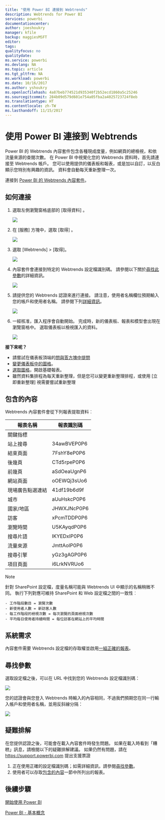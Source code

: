 ```yaml
---
title: "使用 Power BI 連接到 Webtrends"
description: Webtrends for Power BI
services: powerbi
documentationcenter: 
author: joeshoukry
manager: kfile
backup: maggiesMSFT
editor: 
tags: 
qualityfocus: no
qualitydate: 
ms.service: powerbi
ms.devlang: NA
ms.topic: article
ms.tgt_pltfrm: NA
ms.workload: powerbi
ms.date: 10/16/2017
ms.author: yshoukry
ms.openlocfilehash: 4a87beb774521d935340f2b52ecd1860a5c25246
ms.sourcegitcommit: 284b09d579d601e754a05fba2a4025723724f8eb
ms.translationtype: HT
ms.contentlocale: zh-TW
ms.lasthandoff: 11/15/2017
---
```

# <a name="connect-to-webtrends-with-power-bi"></a>使用 Power BI 連接到 Webtrends
Power BI 的 Webtrends 內容套件包含各種現成度量，例如網頁的總檢視，和依流量來源的查閱次數。 在 Power BI 中視覺化您的 Webtrends 資料時，首先請連接至 Webtrends 帳戶。 您可以使用提供的儀表板和報表，或是加以自訂，以反白顯示您特別有興趣的資訊。  資料會自動每天重新整理一次。

連接到 [Power BI 的 Webtrends 內容套件](https://app.powerbi.com/getdata/services/webtrends)。

## <a name="how-to-connect"></a>如何連接
1. 選取左側瀏覽窗格底部的 [取得資料]  。
   
   ![](media/service-connect-to-webtrends/getdata3.png)
2. 在 [服務]  方塊中，選取 [取得] 。
   
   ![](media/service-connect-to-webtrends/services.png)
3. 選取 [Webtrends] \> [取得]。
   
   ![](media/service-connect-to-webtrends/webtrends.png)
4. 內容套件會連接到特定的 Webtrends 設定檔識別碼。 請參閱以下關於[尋找此參數](#FindingParams)的詳細資訊。
   
   ![](media/service-connect-to-webtrends/parameters.png)
5. 請提供您的 Webtrends 認證來進行連接。 請注意，使用者名稱欄位預期輸入您的帳戶和使用者名稱。 請參閱下列[詳細資訊](#FindingParams)。
   
   ![](media/service-connect-to-webtrends/creds.png)
6. 一經核准，匯入程序會自動開始。 完成時，新的儀表板、報表和模型會出現在瀏覽窗格中。 選取儀表板以檢視匯入的資料。
   
   ![](media/service-connect-to-webtrends/dashboard.png)

**接下來呢？**

* 請嘗試在儀表板頂端的[問與答方塊中提問](service-q-and-a.md)
* [變更儀表板中的圖格](service-dashboard-edit-tile.md)。
* [選取圖格](service-dashboard-tiles.md)，開啟基礎報表。
* 雖然資料集排程為每天重新整理，但是您可以變更重新整理排程，或使用 [立即重新整理] 視需要嘗試重新整理

## <a name="whats-included"></a>包含的內容
<a name="Included"></a>

Webtrends 內容套件會從下列報表提取資料︰  

| 報表名稱 | 報表識別碼 |
| --- | --- |
| 關鍵指標 | |
| 站上搜尋 |34awBVEP0P6 |
| 結束頁面 |7FshY8eP0P6 |
| 後幾頁 |CTd5rpeP0P6 |
| 前幾頁 |aSdOeaUgnP6 |
| 網站頁面 |oOEWQj3sUo6 |
| 現場廣告點選連結 |41df19b6d9f |
| 城市 |aUuHskcP0P6 |
| 國家/地區 |JHWXJNcP0P6 |
| 訪客 |xPcmTDDP0P6 |
| 瀏覽時間 |U5KAyqdP0P6 |
| 搜尋片語 |IKYEDxIP0P6 |
| 流量來源 |JmttAoIP0P6 |
| 搜尋引擎 |yGz3gAGP0P6 |
| 項目頁面 |i6LrkNVRUo6 |

>[!NOTE]
>針對 SharePoint 設定檔，度量名稱可能與 Webtrends UI 中顯示的名稱稍微不同。 執行下列對應可維持 SharePoint 和 Web 設定檔之間的一致性︰   

    - 工作階段數目 = 瀏覽次數  
    - 新使用者人數 = 新訪客人數  
    - 每工作階段的檢視次數 = 每次瀏覽的頁面檢視次數  
    - 平均每日使用者持續時間 = 每位訪客在網站上的平均時間  

## <a name="system-requirements"></a>系統需求
內容套件需要 Webtrends 設定檔的存取權並啟用[一組正確的報表](#Included)。

<a name="FindingParams"></a>

## <a name="finding-parameters"></a>尋找參數
選取設定檔之後，可以在 URL 中找到您的 Webtrends 設定檔識別碼：

![](media/service-connect-to-webtrends/webtrendsparameters.png)

您的認證會與您登入 Webtrends 時輸入的內容相同，不過我們預期您在同一行輸入帳戶和使用者名稱，並用反斜線分隔：

![](media/service-connect-to-webtrends/webtrendscreds.png)

## <a name="troubleshooting"></a>疑難排解
在您提供認證之後，可能會在載入內容套件時發生問題。 如果在載入時看到「糟糕」訊息，請檢閱以下的疑難排解建議。 如果仍然有問題，請在 https://support.powerbi.com 提出支援票證

1. 正在使用正確的設定檔識別碼；如需詳細資訊，請參閱[尋找參數](#FindingParams)。
2. 使用者可以存取[包含的內容](#Included)一節中所列出的報表。

## <a name="next-steps"></a>後續步驟
[開始使用 Power BI](service-get-started.md)

[Power BI - 基本概念](service-basic-concepts.md)


